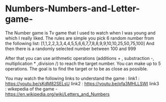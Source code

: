 # Numbers-Numbers-and-Letter-game-
The Number game is Tv game that I used to watch when I was young and which I really liked.
The rules are simple you pick 6 random number from the following list:
      [1,1,2,2,3,3,4,4,5,5,6,6,7,7,8,8,9,9,10,10,25,50,75,100]
And then there is a randomly selected number between 100 and 999

After that you can use arithmetic operations (additions + , substraction -, multiplication * ,division /) to reach the target number.
You can make up to 5 operations. 
The goal is to find the target or to be as close as possible.

You may watch the following links to understand the game : 
  link1 : https://youtu.be/sKdM82SELsU
  link2 : https://youtu.be/pfa3MHLLSWI
  link3 : wikepedia of the game - https://en.wikipedia.org/wiki/Letters_and_Numbers
